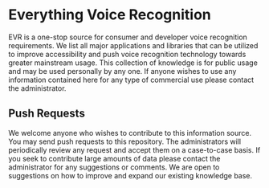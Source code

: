 # Everything Voice Recognition

EVR is a one-stop source for consumer and developer voice recognition requirements. We list all major applications and libraries that can be utilized to improve accessibility and push voice recognition technology towards greater mainstream usage. This collection of knowledge is for public usage and may be used personally by any one. If anyone wishes to use any information contained here for any type of commercial use please contact the administrator.

## Push Requests

We welcome anyone who wishes to contribute to this information source. You may send push requests to this repository. The administrators will periodically review any request and accept them on a case-to-case basis. If you seek to contribute large amounts of data please contact the administrator for any suggestions or comments. We are open to suggestions on how to improve and expand our existing knowledge base.
